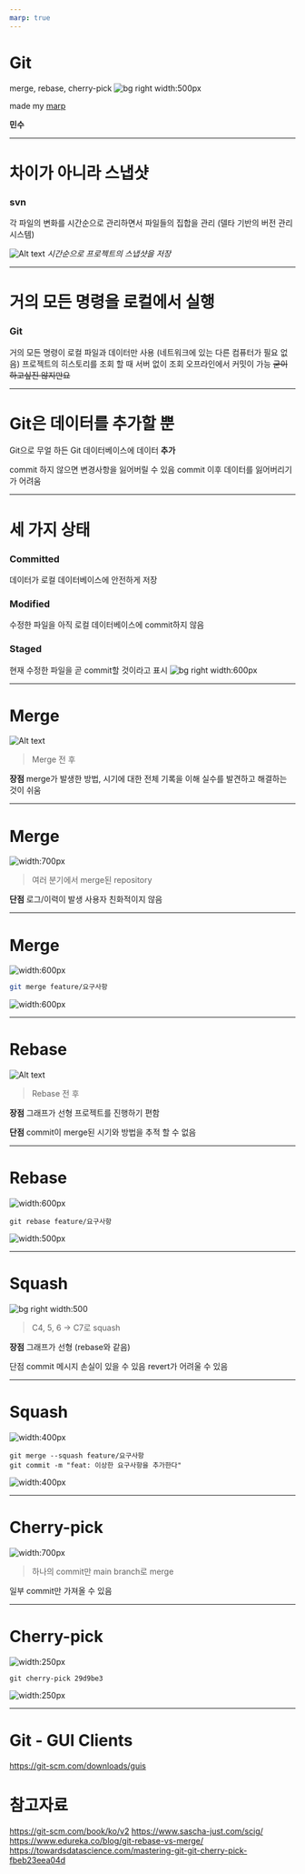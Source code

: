```yaml
---
marp: true
---
```


# Git
merge, rebase, cherry-pick ![bg right width:500px](ln618pt684b71.jpeg)

made my [marp](https://github.com/marp-team/marp)

**민수**

---

# 차이가 아니라 스냅샷

### svn
각 파일의 변화를 시간순으로 관리하면서 
파일들의 집합을 관리 (델타 기반의 버전 관리 시스템)

![Alt text](https://git-scm.com/book/en/v2/images/snapshots.png)
*시간순으로 프로젝트의 스냅샷을 저장*

---

# 거의 모든 명령을 로컬에서 실행

### Git
거의 모든 명령이 로컬 파일과 데이터만 사용 (네트워크에 있는 다른 컴퓨터가 필요 없음)
프로젝트의 히스토리를 조회 할 때 서버 없이 조회
오프라인에서 커밋이 가능 ~~굳이 하고싶진 않지만요~~

---

# Git은 데이터를 추가할 뿐

Git으로 무얼 하든
Git 데이터베이스에 데이터 **추가**

commit 하지 않으면 변경사항을 잃어버릴 수 있음
commit 이후 데이터를 잃어버리기가 어려움

---

# 세 가지 상태

### Committed
데이터가 로컬 데이터베이스에 
안전하게 저장
### Modified
수정한 파일을 아직 로컬 데이터베이스에 commit하지 않음
### Staged
현재 수정한 파일을 곧 
commit할 것이라고 표시
![bg right width:600px](https://git-scm.com/book/en/v2/images/areas.png)


---

# Merge

![Alt text](https://d1jnx9ba8s6j9r.cloudfront.net/blog/wp-content/uploads/2021/11/Screenshot-130-e1637671299108.png)
> Merge 전 후

**장점**
merge가 발생한 방법, 시기에 대한 전체 기록을 이해
실수를 발견하고 해결하는 것이 쉬움

---

# Merge

![width:700px](https://d1jnx9ba8s6j9r.cloudfront.net/blog/wp-content/uploads/2021/11/Screenshot-131.png)
> 여러 분기에서 merge된 repository

**단점**
로그/이력이 발생
사용자 친화적이지 않음

---

# Merge

![width:600px](merge.png)
```sh
git merge feature/요구사항
```
![width:600px](merged.png)

---

# Rebase

![Alt text](https://d1jnx9ba8s6j9r.cloudfront.net/blog/wp-content/uploads/2022/01/gitrebase.png)
> Rebase 전 후

**장점**
그래프가 선형
프로젝트를 진행하기 편함

**단점**
commit이 merge된 시기와 방법을 추적 할 수 없음

---

# Rebase

![width:600px](./rebase.png)
```
git rebase feature/요구사항
```
![width:500px](rebased.png)

---

# Squash

![bg right width:500](https://www.sascha-just.com/wp-content/uploads/2016/02/interactive_rebase_squash.png)
> C4, 5, 6 -> C7로 squash

**장점**
그래프가 선형 (rebase와 같음)

단점
commit 메시지 손실이 있을 수 있음
revert가 어려울 수 있음

---

# Squash

![width:400px](squash.png)
```
git merge --squash feature/요구사항
git commit -m "feat: 이상한 요구사항을 추가한다"
```
![width:400px](squash-merged.png)

---

# Cherry-pick

![width:700px](https://media.geeksforgeeks.org/wp-content/uploads/20220302150549/AfterCherryPick.jpg)
> 하나의 commit만 main branch로 merge

일부 commit만 가져올 수 있음


---

# Cherry-pick

![width:250px](cherry-pick.png)
```
git cherry-pick 29d9be3
```
![width:250px](cherry-pick-merge.png)


---

# Git - GUI Clients
https://git-scm.com/downloads/guis
  

# 참고자료

https://git-scm.com/book/ko/v2
https://www.sascha-just.com/scig/
https://www.edureka.co/blog/git-rebase-vs-merge/
https://towardsdatascience.com/mastering-git-git-cherry-pick-fbeb23eea04d
